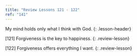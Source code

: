 ```yaml
---
title: "Review Lessons 121 - 122"
ref: "141"
---
```


My mind holds only what I think with God.
{: .lesson-header}

\[121\] Forgiveness is the key to happiness.
{: .review-lesson}

\[122\] Forgiveness offers everything I want.
{: .review-lesson}

